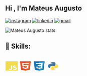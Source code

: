 ## Hi  , I'm Mateus Augusto
[![instagram](https://img.shields.io/badge/Instagram-E4405F?style=for-the-badge&logo=instagram&logoColor=white)](https://www.instagram.com/mateus_tozin2/)
[![linkedin](https://img.shields.io/badge/LinkedIn-0077B5?style=for-the-badge&logo=linkedin&logoColor=white)](https://www.linkedin.com/in/mateus-augusto-tozin-ferreira-24045b235/)
[![gmail](https://img.shields.io/badge/Gmail-D14836?style=for-the-badge&logo=gmail&logoColor=white)](mateustozin15@gmail.com)



![Mateus Augusto stats:](https://github-readme-stats.vercel.app/api?username=Mateustozin&show_icons=true&theme=synthwave)



## 🚀 Skills:
<div style="display: inline_block"><br>
  <img align="center" alt="Js" height="30" width="40" src="https://raw.githubusercontent.com/devicons/devicon/master/icons/javascript/javascript-plain.svg">
  <img align="center" alt="HTML" height="30" width="40" src="https://raw.githubusercontent.com/devicons/devicon/master/icons/html5/html5-original.svg">
  <img align="center" alt="CSS" height="30" width="40" src="https://raw.githubusercontent.com/devicons/devicon/master/icons/css3/css3-original.svg">
  <img align="center" alt="Python" height="30" width="40" src="https://raw.githubusercontent.com/devicons/devicon/master/icons/python/python-original.svg">
  </div>
 





 
